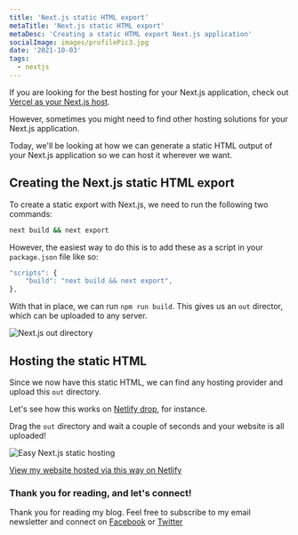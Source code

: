 ```yaml
---
title: 'Next.js static HTML export'
metaTitle: 'Next.js static HTML export'
metaDesc: 'Creating a static HTML export Next.js application'
socialImage: images/profilePic3.jpg
date: '2021-10-03'
tags:
  - nextjs
---
```


If you are looking for the best hosting for your Next.js application, check out [Vercel as your Next.js host](https://daily-dev-tips.com/posts/deploying-a-nextjs-application-on-vercel/).

However, sometimes you might need to find other hosting solutions for your Next.js application.

Today, we'll be looking at how we can generate a static HTML output of your Next.js application so we can host it wherever we want.

## Creating the Next.js static HTML export

To create a static export with Next.js, we need to run the following two commands:

```bash
next build && next export
```

However, the easiest way to do this is to add these as a script in your `package.json` file like so:

```js
"scripts": {
	"build": "next build && next export",
},
```

With that in place, we can run `npm run build`. This gives us an `out` director, which can be uploaded to any server.

![Next.js out directory](https://cdn.hashnode.com/res/hashnode/image/upload/v1632549979417/h2-1l-ch1.png)

## Hosting the static HTML

Since we now have this static HTML, we can find any hosting provider and upload this `out` directory.

Let's see how this works on [Netlify drop](https://app.netlify.com/drop), for instance.

Drag the `out` directory and wait a couple of seconds and your website is all uploaded!

![Easy Next.js static hosting](https://cdn.hashnode.com/res/hashnode/image/upload/v1632550173074/8V79gspaI.png)

[View my website hosted via this way on Netlify](https://sleepy-shannon-699868.netlify.app/)

### Thank you for reading, and let's connect!

Thank you for reading my blog. Feel free to subscribe to my email newsletter and connect on [Facebook](https://www.facebook.com/DailyDevTipsBlog) or [Twitter](https://twitter.com/DailyDevTips1)
